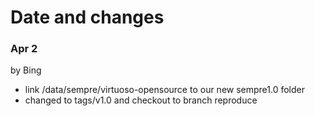 # Date and changes

### Apr 2 
by Bing

+ link /data/sempre/virtuoso-opensource to our new sempre1.0 folder
+ changed to tags/v1.0 and checkout to branch reproduce
